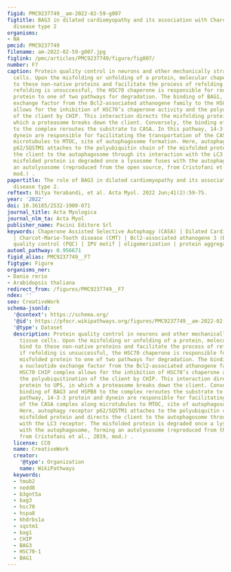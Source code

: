 ```yaml
---
figid: PMC9237749__am-2022-02-59-g007
figtitle: BAG3 in dilated cardiomyopathy and its association with Charcot-Marie-Tooth
  disease type 2
organisms:
- NA
pmcid: PMC9237749
filename: am-2022-02-59-g007.jpg
figlink: /pmc/articles/PMC9237749/figure/fig007/
number: F7
caption: Protein quality control in neurons and other mechanically strained tissue
  cells. Upon the misfolding or unfolding of a protein, molecular chaperones bind
  to these non-native proteins and facilitate the process of refolding. However, if
  refolding is unsuccessful, the HSC70 chaperone is responsible for routing the misfolded
  protein to one of two pathways for degradation. The binding of BAG1, a nucleotide
  exchange factor from the Bcl2-associated athanogene family to the HSC70 CHIP complex
  allows for the inhibition of HSC70’s chaperone activity and the polyubiquitination
  of the client by CHIP. This interaction directs the misfolding protein to UPS, in
  which a proteasome breaks down the client. Conversely, the binding of BAG3 and HSPB8
  to the complex reroutes the substrate to CASA. In this pathway, 14-3-3 protein and
  dynein are responsible for facilitating the transportation of the CASA complex along
  microtubules to MTOC, site of autophagosome formation. Here, autophagy receptor
  p62/SQSTM1 attaches to the polyubiquitin chain of the misfolded protein and directs
  the client to the autophagosome through its interaction with the LC3 receptor. The
  misfolded protein is degraded once a lysosome fuses with the autophagosome, forming
  an autolysosome (reproduced from the open source, from Cristofani et al., 2019,
  mod.) .
papertitle: The role of BAG3 in dilated cardiomyopathy and its association with Charcot-Marie-Tooth
  disease type 2.
reftext: Nitya Yerabandi, et al. Acta Myol. 2022 Jun;41(2):59-75.
year: '2022'
doi: 10.36185/2532-1900-071
journal_title: Acta Myologica
journal_nlm_ta: Acta Myol
publisher_name: Pacini Editore Srl
keywords: Chaperone Assisted Selective Autophagy (CASA) | Dilated Cardiomyopathy (DCM)
  | Charcot-Marie-Tooth disease (CMT) | Bcl2-associated athanogene 3 (BAG3) | protein
  quality control (PQC) | IPV motif | oligomerization | protein aggregation
automl_pathway: 0.956671
figid_alias: PMC9237749__F7
figtype: Figure
organisms_ner:
- Danio rerio
- Arabidopsis thaliana
redirect_from: /figures/PMC9237749__F7
ndex: ''
seo: CreativeWork
schema-jsonld:
  '@context': https://schema.org/
  '@id': https://pfocr.wikipathways.org/figures/PMC9237749__am-2022-02-59-g007.html
  '@type': Dataset
  description: Protein quality control in neurons and other mechanically strained
    tissue cells. Upon the misfolding or unfolding of a protein, molecular chaperones
    bind to these non-native proteins and facilitate the process of refolding. However,
    if refolding is unsuccessful, the HSC70 chaperone is responsible for routing the
    misfolded protein to one of two pathways for degradation. The binding of BAG1,
    a nucleotide exchange factor from the Bcl2-associated athanogene family to the
    HSC70 CHIP complex allows for the inhibition of HSC70’s chaperone activity and
    the polyubiquitination of the client by CHIP. This interaction directs the misfolding
    protein to UPS, in which a proteasome breaks down the client. Conversely, the
    binding of BAG3 and HSPB8 to the complex reroutes the substrate to CASA. In this
    pathway, 14-3-3 protein and dynein are responsible for facilitating the transportation
    of the CASA complex along microtubules to MTOC, site of autophagosome formation.
    Here, autophagy receptor p62/SQSTM1 attaches to the polyubiquitin chain of the
    misfolded protein and directs the client to the autophagosome through its interaction
    with the LC3 receptor. The misfolded protein is degraded once a lysosome fuses
    with the autophagosome, forming an autolysosome (reproduced from the open source,
    from Cristofani et al., 2019, mod.) .
  license: CC0
  name: CreativeWork
  creator:
    '@type': Organization
    name: WikiPathways
  keywords:
  - tmub2
  - nedd8
  - b3gnt5a
  - bag3
  - hsc70
  - hspa8
  - khdrbs1a
  - sqstm1
  - bag1
  - CHIP
  - BAG3
  - HSC70-1
  - BAG1
---
```


